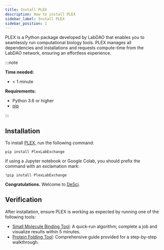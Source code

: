 ```yaml
---
title: Install PLEX
description: How to install PLEX
sidebar_label: Install PLEX
sidebar_position: 1
---
```


PLEX is a Python package developed by LabDAO that enables you to seamlessly run computational biology tools. PLEX manages all dependencies and installations and requests compute-time from the LabDAO network, ensuring an effortless experience.

:::note

**Time needed:**
- < 1 minute

**Requirements:**
- Python 3.6 or higher
- [pip](https://pip.pypa.io/en/stable/installation/)

:::

## Installation

To install [PLEX](https://pypi.org/project/PlexLabExchange/), run the following command:

```
pip install PlexLabExchange
```

If using a Jupyter notebook or Google Colab, you should prefix the command with an exclamation mark:

```
!pip install PlexLabExchange
```

**Congratulations.** Welcome to [DeSci](https://ethereum.org/en/desci/).

## Verification

After installation, ensure PLEX is working as expected by running one of the following tools:

- [Small Molecule Binding Tool](../tutorials/small-molecule-binding): A quick-run algorithm; complete a job and visualize results within 5 minutes.
- [Protein Folding Tool](../tutorials/protein-folding): Comprehensive guide provided for a step-by-step walkthrough.